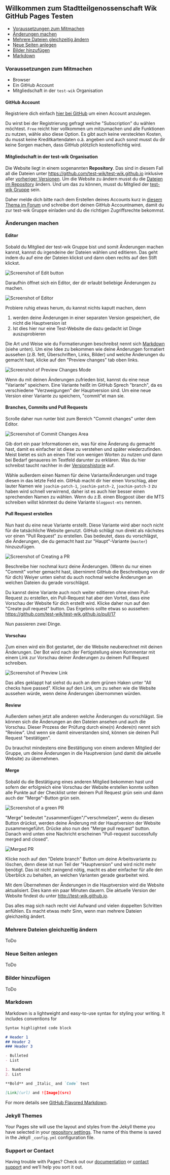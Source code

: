## Willkommen zum Stadtteilgenossenschaft Wik GitHub Pages Testen

* [Voraussetzungen zum Mitmachen](#voraussetzungen-zum-mitmachen)
* [Änderungen machen](#änderungen-machen)
* [Mehrere Dateien gleichzeitig ändern](#mehrere-dateien-gleichzeitig-ändern)
* [Neue Seiten anlegen](#neue-seiten-anlegen)
* [Bilder hinzufügen](#bilder-hinzufügen)
* [Markdown](#markdown)

### Voraussetzungen zum Mitmachen

* Browser
* Ein GitHub Account
* Mitgliedschaft in der `test-wik` Organisation

#### GitHub Account
Registriere dich einfach [hier bei GitHub](https://github.com/join) um einen Account anzulegen. 

Du wirst bei der Registrierung gefragt welche "Subscription" du wählen möchtest. `Free` reicht hier vollkommen um mitzumachen und alle Funktionen zu nutzen, wähle also diese Option. Es gibt auch keine versteckten Kosten, du musst keine Kreditkartendaten o.ä. angeben und auch sonst musst du dir keine Sorgen machen, dass GitHub plötzlich kostenoflichtig wird.

#### Mitgliedschaft in der test-wik Organisation 
Die Website liegt in einem sogenannten **Repository**. Das sind in diesem Fall all die Dateien unter https://github.com/test-wik/test-wik.github.io inklusive aller [vorheriger Versionen](https://github.com/test-wik/test-wik.github.io/commits/master). Um die Website zu ändern musst du die [Dateien im Repository](https://github.com/test-wik/test-wik.github.io) ändern. Und um das zu können, musst du Mitglied der [test-wik Gruppe](https://github.com/orgs/test-wik/people) sein.

Daher melde dich bitte nach dem Erstellen deines Accounts kurz in [diesem Thema im Forum](https://forum.stadtteilgenossenschaft-wik.de/t/website-bauen-mit-github-pages-test/136) und schreibe dort deinen GitHub Accountnamen, damit du zur test-wik Gruppe einladen und du die richtigen Zugriffsrechte bekommst. 

### Änderungen machen

#### Editor

Sobald du Mitglied der test-wik Gruppe bist und somit Änderungen machen kannst, kannst du irgendeine der Dateien wählen und editieren. Das geht indem du auf eine der Dateien klickst und dann oben rechts auf den Stift klickst.

![Screenshot of Edit button](doc-images/edit-button.png)

Daraufhin öffnet sich ein Editor, der dir erlaubt beliebige Änderungen zu machen. 

![Screenshot of Editor](doc-images/editing-file.png)

Probiere ruhig etwas herum, du kannst nichts kaputt machen, denn

1. werden deine Änderungen in einer separaten Version gespeichert, die nicht die Hauptversion ist
2. Ist dies hier nur eine Test-Website die dazu gedacht ist Dinge auszuprobieren

Die Art und Weise wie du Formatierungen beschreibst nennt sich [Markdown](#markdown) (siehe unten). Um eine Idee zu bekommen wie deine Änderungen formatiert aussehen (z.B. fett, Überschriften, Links, Bilder) und welche Änderungen du gemacht hast, klicke auf den "Preview changes" tab oben links. 

![Screenshot of Preview Changes Mode](doc-images/preview-changes.png)

Wenn du mit deinen Änderungen zufrieden bist, kannst du eine neue "Variante" speichern. Eine Variante heißt im GitHub Sprech "branch", da es verschiedene "Verzweigungen" der Hauptversion sind. Um eine neue Version einer Variante zu speichern, "commit"et man sie. 

#### Branches, Commits und Pull Requests

Scrolle daher nun runter bist zum Bereich "Commit changes" unter dem Editor. 

![Screenshot of Commit Changes Area](doc-images/commit-changes.png)

Gib dort ein paar Informationen ein, was für eine Änderung du gemacht hast, damit es einfacher ist diese zu verstehen und später wiederzufinden. Meist bietet es sich an einen Titel von wenigen Worten zu nutzen und dann bei Bedarf genaueres im Textfeld darunter zu erklären. Was du hier schreibst taucht nachher in der [Versionshistorie](https://github.com/test-wik/test-wik.github.io/commits/master) auf.

Wähle außerdem einen Namen für deine Variante/Änderungen und trage diesen in das letzte Feld ein. GitHub macht dir hier einen Vorschlag, aber lauter Namen wie `joachim-patch-1`, `joachim-patch-2`, `joachim-patch-3` zu haben wird schnell verwirrend, daher ist es auch hier besser einen sprechenden Namen zu wählen. Wenn du z.B. einen Blogpost über die MTS schreiben willst könntest du deine Variante `blogpost-mts` nennen.


#### Pull Request erstellen

Nun hast du eine neue Variante erstellt. Diese Variante wird aber noch nicht für die tatsächliche Website genutzt. GitHub schlägt nun direkt als nächstes vor einen "Pull Request" zu erstellen. Das bedeutet, dass du vorschlägst, die Änderungen, die du gemacht hast zur "Haupt"-Variante (`master`) hinzuzufügen. 

![Screenshot of Creating a PR](doc-images/create-pr.png)

Beschreibe hier nochmal kurz deine Änderungen. (Wenn du nur einen "Commit" vorher gemacht hast, übernimmt GitHub die Beschreibung von dir für dich) Weiyer unten siehst du auch nochmal welche Änderungen an welchen Dateien du gerade vorschlägst.

Du kannst deine Variante auch noch weiter editieren ohne einen Pull-Request zu erstellen, ein Pull-Request hat aber den Vorteil, dass eine Vorschau der Website für dich erstellt wird. Klicke daher nun auf den "Create pull request" button. Das Ergebnis sollte etwas so aussehen: https://github.com/test-wik/test-wik.github.io/pull/17 

Nun passieren zwei Dinge. 

#### Vorschau
Zum einen wird ein Bot gestartet, der die Website neuberechnet mit deinen Änderungen. Der Bot wird nach der Fertigstellung einen Kommentar mit einem Link zur Vorschau deiner Änderungen zu deinem Pull Request schreiben. 

![Screenshot of Preview Link](doc-images/preview-link.png)

Das alles geklappt hat siehst du auch an dem grünen Haken unter "All checks have passed". Klicke auf den Link, um zu sehen wie die Website aussehen würde, wenn deine Änderungen übernommen würden. 

#### Review
Außerdem sehen jetzt alle anderen welche Änderungen du vorschlägst. Sie können sich die Änderungen an den Dateien ansehen und auch die Vorschau. Dieser Prozess der Prüfung durch eine(n) Andere(n) nennt sich "Review". Und wenn sie damit einverstanden sind, können sie deinen Pull Request "bestätigen".

Du brauchst mindestens eine Bestätigung von einem anderen Mitglied der Gruppe, um deine Änderungen in die Hauptversion (und damit die aktuelle Website) zu übernehmen.

#### Merge
Sobald du die Bestätigung eines anderen Mitglied bekommen hast und sofern der erfolgreich eine Vorschau der Website erstellen konnte sollten alle Punkte auf der Checklist unter deinem Pull Request grün sein und dann auch der "Merge"-Button grün sein.

![Screenshot of a green PR](doc-images/green-pr.png)

"Merge" bedeutet "zusammenfügen"/"verschmelzen", wenn du diesen Button drückst, werden deine Änderung mit der Hauptversion der Website zusammengeführt. Drücke also nun den "Merge pull request" button. Danach wird unten eine Nachricht erscheinen "Pull-request successfully merged and closed".

![Merged PR](doc-images/pr-merged.png)

Klicke noch auf den "Delete branch" Button um deine Arbeitsvariante zu löschen, denn diese ist nun Teil der "Hauptversion" und wird nicht mehr benötigt. Das ist nicht zwingend nötig, macht es aber einfacher für alle den Überblick zu behalten, an welchen Varianten gerade gearbeitet wird.

Mit dem Übernehmen der Änderungen in die Hauptversion wird die Website aktualisiert. Dies kann ein paar Minuten dauern. Die aktuelle Version der Website findest du unter http://test-wik.github.io.

Das alles mag sich nach recht viel Aufwand und vielen doppelten Schritten anfühlen. Es macht etwas mehr Sinn, wenn man mehrere Dateien gleichzeitig ändert.

### Mehrere Dateien gleichzeitig ändern

ToDo

### Neue Seiten anlegen

ToDo

### Bilder hinzufügen

ToDo

### Markdown

Markdown is a lightweight and easy-to-use syntax for styling your writing. It includes conventions for

```markdown
Syntax highlighted code block

# Header 1
## Header 2
### Header 3

- Bulleted
- List

1. Numbered
2. List

**Bold** and _Italic_ and `Code` text

[Link](url) and ![Image](src)
```

For more details see [GitHub Flavored Markdown](https://guides.github.com/features/mastering-markdown/).

### Jekyll Themes

Your Pages site will use the layout and styles from the Jekyll theme you have selected in your [repository settings](https://github.com/test-wik/test-wik.github.io/settings). The name of this theme is saved in the Jekyll `_config.yml` configuration file.

### Support or Contact

Having trouble with Pages? Check out our [documentation](https://help.github.com/categories/github-pages-basics/) or [contact support](https://github.com/contact) and we’ll help you sort it out.

